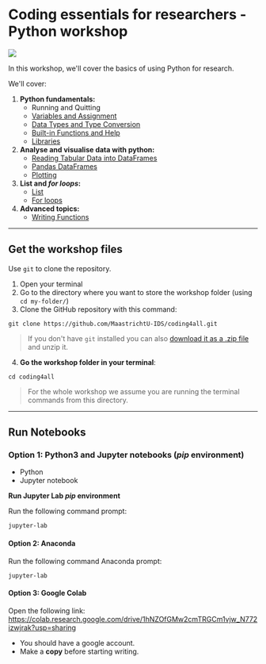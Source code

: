 # Coding essentials for researchers - Python workshop

![](https://library.maastrichtuniversity.nl/wp-content/uploads/Coding-workshop.jpg)


In this workshop, we'll cover the basics of using Python for research.

We'll cover:
1. **Python fundamentals:**
    + Running and Quitting
    + [Variables and Assignment](notebooks/1.1-variables-and-assig.ipynb)
    + [Data Types and Type Conversion](notebooks/1.2-data-types-and-conversion.ipynb)
    + [Built-in Functions and Help](notebooks/1.3-built-in-functions-and-help.ipynb)
    + [Libraries](notebooks/1.4-libraries.ipynb)
2. **Analyse and visualise data with python:**
    + [Reading Tabular Data into DataFrames](notebooks/2.1-reading-tabular-data.ipynb)
    + [Pandas DataFrames](notebooks/2.2-pandas-data-frame.ipynb)
    + [Plotting](notebooks/2.3-plotting.ipynb)
3. **List and _for loops_:**
    + [List](notebooks/3.1-list.ipynb)
    + [For loops](notebooks/3.2-for-loops.ipynb)
4. **Advanced topics:**
    + [Writing Functions](notebooks/4.1-writing-functions.ipynb)

---

## Get the workshop files 

Use `git` to clone the repository.

1. Open your terminal 
2. Go to the directory where you want to store the workshop folder (using `cd my-folder/`)
3. Clone the GitHub repository with this command:

```shell
git clone https://github.com/MaastrichtU-IDS/coding4all.git
```

> If you don't have `git` installed you can also [download it as a .zip file](https://github.com/MaastrichtU-IDS/coding4all/archive/refs/heads/main.zip) and unzip it.

4. **Go the workshop folder in your terminal**:

```shell
cd coding4all
```

> For the whole workshop we assume you are running the terminal commands from this directory.

---
## Run Notebooks


### Option 1: Python3 and Jupyter notebooks (*pip* environment)

- Python 
- Jupyter notebook

**Run Jupyter Lab *pip* environment**

Run the following command prompt:
```
jupyter-lab
```

#### Option 2: Anaconda
Run the following command Anaconda prompt:
```
jupyter-lab
```


#### Option 3: Google Colab
Open the following link: https://colab.research.google.com/drive/1hNZOfGMw2cmTRGCm1vjw_N772izwjrak?usp=sharing

- You should have a google account.
- Make a **copy** before starting writing.